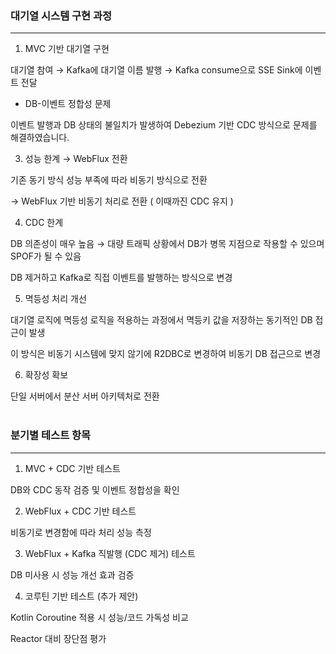### 대기열 시스템 구현 과정
---

1. MVC 기반 대기열 구현

대기열 참여 → Kafka에 대기열 이름 발행 → Kafka consume으로 SSE Sink에 이벤트 전달



- DB-이벤트 정합성 문제

이벤트 발행과 DB 상태의 불일치가 발생하여 Debezium 기반 CDC 방식으로 문제를 해결하였습니다.



3. 성능 한계 → WebFlux 전환

기존 동기 방식 성능 부족에 따라 비동기 방식으로 전환

→ WebFlux 기반 비동기 처리로 전환 ( 이때까진 CDC 유지 )



4. CDC 한계

DB 의존성이 매우 높음
→ 대량 트래픽 상황에서 DB가 병목 지점으로 작용할 수 있으며 SPOF가 될 수 있음

DB 제거하고 Kafka로 직접 이벤트를 발행하는 방식으로 변경



5. 멱등성 처리 개선

대기열 로직에 멱등성 로직을 적용하는 과정에서 멱등키 값을 저장하는 동기적인 DB 접근이 발생

이 방식은 비동기 시스템에 맞지 않기에 R2DBC로 변경하여 비동기 DB 접근으로 변경



6. 확장성 확보

단일 서버에서 분산 서버 아키텍처로 전환<br><br>



### 분기별 테스트 항목
---

1. MVC + CDC 기반 테스트

DB와 CDC 동작 검증 및 이벤트 정합성을 확인 



2. WebFlux + CDC 기반 테스트

비동기로 변경함에 따라 처리 성능 측정




3. WebFlux + Kafka 직발행 (CDC 제거) 테스트

DB 미사용 시 성능 개선 효과 검증



4. 코루틴 기반 테스트 (추가 제안)

Kotlin Coroutine 적용 시 성능/코드 가독성 비교

Reactor 대비 장단점 평가
